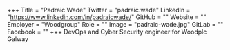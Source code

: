 +++
Title = "Padraic Wade"
Twitter = "padraic.wade"
LinkedIn = "https://www.linkedin.com/in/padraicwade/"
GitHub = ""
Website = ""
Employer = "Woodgroup"
Role = ""
Image = "padraic-wade.jpg"
GitLab = ""
Facebook = ""
+++
DevOps and Cyber Security engineer for Woodplc Galway